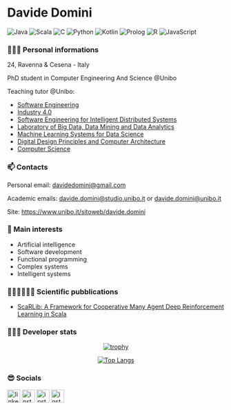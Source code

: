 # Davide Domini

![Java](https://img.shields.io/badge/Java-Fluent-red)
![Scala](https://img.shields.io/badge/Scala-Good-Green)
![C](https://img.shields.io/badge/C-Good-Green)
![Python](https://img.shields.io/badge/Python-Good-Green)
![Kotlin](https://img.shields.io/badge/Kotlin-Intermediate-blue)
![Prolog](https://img.shields.io/badge/Prolog-Intermediate-blue)
![R](https://img.shields.io/badge/R-Intermediate-blue)
![JavaScript](https://img.shields.io/badge/JavaScript-Intermediate-blue)

### 🙋🏻‍♂️ Personal informations
24, Ravenna & Cesena - Italy

PhD student in Computer Engineering And Science @Unibo

Teaching tutor @Unibo:
- [Software Engineering](https://www.unibo.it/it/didattica/insegnamenti/insegnamento/2022/466765) 
- [Industry 4.0](https://www.unibo.it/en/teaching/course-unit-catalogue/course-unit/2022/466780)
- [Software Engineering for Intelligent Distributed Systems](https://www.unibo.it/it/didattica/insegnamenti/insegnamento/2022/466765)
- [Laboratory of Big Data, Data Mining and Data Analytics](https://www.unibo.it/it/didattica/insegnamenti/insegnamento/2022/466795) 
- [Machine Learning Systems for Data Science](https://www.unibo.it/it/didattica/insegnamenti/insegnamento/2022/444067)
- [Digital Design Principles and Computer Architecture](https://www.unibo.it/it/didattica/insegnamenti/insegnamento/2021/384456)
- [Computer Science](https://www.unibo.it/it/didattica/insegnamenti/insegnamento/2021/403307)

### 📫 Contacts
Personal email: davidedomini@gmail.com 

Academic emails: davide.domini@studio.unibo.it  or  davide.domini@unibo.it

Site: https://www.unibo.it/sitoweb/davide.domini


### 🌱 Main interests
- Artificial intelligence
- Software development 
- Functional programming
- Complex systems
- Intelligent systems

### 🥼👨🏻‍💻🤟🏻 Scientific pubblications

- [ScaRLib: A Framework for Cooperative Many Agent Deep Reinforcement Learning in Scala](https://link.springer.com/chapter/10.1007/978-3-031-35361-1_3) 

### 👨🏻‍💻 Developer stats

<div align="center">
 
  [![trophy](https://github-profile-trophy.vercel.app/?username=davidedomini&theme=dracula&row=1)](https://github.com/ryo-ma/github-profile-trophy)
 
 [![Top Langs](https://github-readme-stats.vercel.app/api/top-langs/?username=davidedomini&hide=TLA,Assembly,Vue,css,javascript,ANTLR,lua&theme=discord_old_blurple&bg_color=135,0F2027,203A43,2C5364&layout=compact)](https://github.com/anuraghazra/github-readme-stats)
 
</div>

### 😎 Socials

<a href="https://www.linkedin.com/in/davide-domini-3b9625175/"><img src="https://www.vectorlogo.zone/logos/linkedin/linkedin-icon.svg" width="30px" alt="linkedin"></a>
<a href="https://instagram.com/_davidedomini?igshid=YmMyMTA2M2Y="><img src="https://www.vectorlogo.zone/logos/instagram/instagram-icon.svg" width="30px" alt="instagram"></a>
<a href="https://www.facebook.com/davide.domini.7"><img src="https://www.vectorlogo.zone/logos/facebook/facebook-icon.svg" width="30px" alt="instagram"></a>
<a href="https://twitter.com/domini_davide"><img src="https://www.vectorlogo.zone/logos/twitter/twitter-icon.svg" width="30px" alt="instagram"></a>
 <!--
**davidedomini/davidedomini** is a ✨ _special_ ✨ repository because its `README.md` (this file) appears on your GitHub profile.

Here are some ideas to get you started:

- 🔭 I’m currently working on ...
- 🌱 I’m currently learning ...
- 👯 I’m looking to collaborate on ...
- 🤔 I’m looking for help with ...
- 💬 Ask me about ...
- 📫 How to reach me: ...
- 😄 Pronouns: ...
- ⚡ Fun fact: ...
-->
